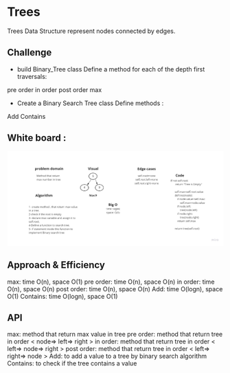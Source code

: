 # Trees

Trees Data Structure represent nodes connected by edges.

## Challenge

* build Binary_Tree class Define a method for each of the depth first traversals:

pre order
in order
post order
max

* Create a Binary Search Tree class Define methods :

Add
Contains

## White board :

![code challenge](tree.jpg)


## Approach & Efficiency

max: time O(n), space O(1)
pre order: time O(n), space O(n)
in order: time O(n), space O(n)
post order: time O(n), space O(n)
Add: time O(logn), space O(1)
Contains: time O(logn), space O(1)

## API

max: method that return max value in tree
pre order: method that return tree in order < node=> left=> right >
in order: method that return tree in order < left=> node=> right >
post order: method that return tree in order < left=> right=> node >
Add: to add a value to a tree by binary search algorithm
Contains: to check if the tree contains a value
